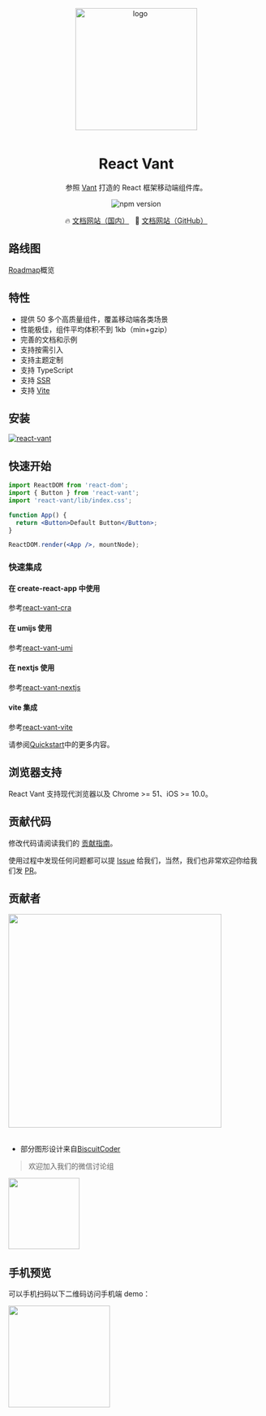<p align="center">
    <img alt="logo" src="https://user-images.githubusercontent.com/7098719/132332142-f84a2bb9-879d-47e6-8e99-638d8e4b4740.png" width="240" style="margin-bottom: 10px;">
</p>

<h1 align="center">React Vant</h1>

<p align="center">参照 <a href="https://github.com/youzan/vant">Vant</a> 打造的 React 框架移动端组件库。</p>

<p align="center">
    <img src="https://img.shields.io/npm/v/react-vant/latest?style=flat-square" alt="npm version" />
</p>

<p align="center">
  🔥 <a href="https://lang3.gitee.io/react-vant/">文档网站（国内）</a>
  &nbsp;
  🌈 <a href="https://3lang3.github.io/react-vant/">文档网站（GitHub）</a>
</p>

## 路线图

[Roadmap](https://github.com/3lang3/react-vant/discussions/16)概览

## 特性

- 提供 50 多个高质量组件，覆盖移动端各类场景
- 性能极佳，组件平均体积不到 1kb（min+gzip）
- 完善的文档和示例
- 支持按需引入
- 支持主题定制
- 支持 TypeScript
- 支持 [SSR](https://github.com/3lang3/react-vant-template/tree/main/template/nextjs)
- 支持 [Vite](https://github.com/3lang3/react-vant-template/tree/main/template/vite)

## 安装

[![react-vant](https://nodei.co/npm/react-vant.png)](https://npmjs.org/package/react-vant)

## 快速开始

```jsx
import ReactDOM from 'react-dom';
import { Button } from 'react-vant';
import 'react-vant/lib/index.css';

function App() {
  return <Button>Default Button</Button>;
}

ReactDOM.render(<App />, mountNode);
```

### 快速集成

#### 在 create-react-app 中使用

参考[react-vant-cra](https://github.com/3lang3/react-vant-template/tree/main/template/create-react-app)

#### 在 umijs 使用

参考[react-vant-umi](https://github.com/3lang3/react-vant-template/tree/main/template/umi)

#### 在 nextjs 使用

参考[react-vant-nextjs](https://github.com/3lang3/react-vant-template/tree/main/template/nextjs)

#### vite 集成

参考[react-vant-vite](https://github.com/3lang3/react-vant-template/tree/main/template/vite)

请参阅[Quickstart](https://3lang3.github.io/react-vant/#/zh-CN/)中的更多内容。

## 浏览器支持

React Vant 支持现代浏览器以及 Chrome >= 51、iOS >= 10.0。

## 贡献代码

修改代码请阅读我们的 [贡献指南](https://3lang3.github.io/react-vant/#/zh-CN/contribution)。

使用过程中发现任何问题都可以提 [Issue](https://github.com/3lang3/react-vant/issues) 给我们，当然，我们也非常欢迎你给我们发 [PR](https://github.com/3lang3/react-vant/pulls)。

## 贡献者

<a href="https://github.com/3lang3/react-vant/graphs/contributors">
  <img style="width: 420px" src="https://contrib.rocks/image?repo=3lang3/react-vant"/>
</a>
<br />
<br />

- 部分图形设计来自[BiscuitCoder](https://github.com/BiscuitCoder)

> 欢迎加入我们的微信讨论组

<img src="https://user-images.githubusercontent.com/7098719/130221473-851855c7-1429-4a36-838d-4f7f95a48418.jpg" width="140">

## 手机预览

可以手机扫码以下二维码访问手机端 demo：

<img src="https://user-images.githubusercontent.com/7098719/132332336-20429085-18b7-4639-8022-a5e7098610ad.png" width="200" height="200" >
